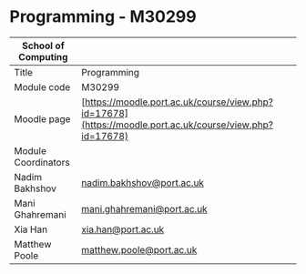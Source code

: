 # **Programming - M30299**

| School of Computing |                                                                                                          |
| ------------------- | -------------------------------------------------------------------------------------------------------- |
| Title               | Programming                                                                                              |
| Module code         | M30299                                                                                                   |
| Moodle page         | [https://moodle.port.ac.uk/course/view.php?id=17678](https://moodle.port.ac.uk/course/view.php?id=17678) |
| Module Coordinators |                                                                                                          |
| Nadim Bakhshov      | [nadim.bakhshov@port.ac.uk](mailto:nadim.bakhshov@port.ac.uk)                                             |
| Mani Ghahremani     | [mani.ghahremani@port.ac.uk](mailto:mani.ghahremani@port.ac.uk)                                          |
| Xia Han             | [xia.han@port.ac.uk](mailto:xia.han@port.ac.uk)                                                          |
| Matthew Poole       | [matthew.poole@port.ac.uk](mailto:matthew.poole@port.ac.uk)                                              |
